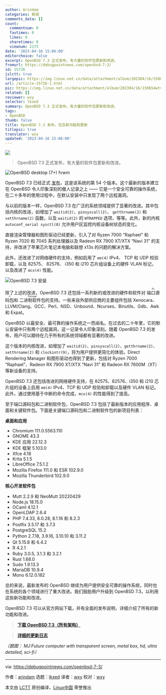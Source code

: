 ```yaml
---
author: Arindam
categories: 新闻
comments_data: []
count:
  commentnum: 0
  favtimes: 0
  likes: 0
  sharetimes: 0
  viewnum: 2175
date: '2023-04-16 15:06:00'
editorchoice: false
excerpt: OpenBSD 7.3 正式发布，有大量的软件包更新和改进。
fromurl: https://debugpointnews.com/openbsd-7-3/
id: 15726
islctt: true
largepic: https://img.linux.net.cn/data/attachment/album/202304/16/150654wtvhflqgvmfdg6hv.jpg
url: /article-15726-1.html
pic: https://img.linux.net.cn/data/attachment/album/202304/16/150654wtvhflqgvmfdg6hv.jpg.thumb.jpg
related: []
reviewer: wxy
selector: lkxed
summary: OpenBSD 7.3 正式发布，有大量的软件包更新和改进。
tags:
- OpenBSD
thumb: false
title: OpenBSD 7.3 发布，包含新功能和更新
titlepic: true
translator: wxy
updated: '2023-04-16 15:06:00'
---
```


![](https://img.linux.net.cn/data/attachment/album/202304/16/150654wtvhflqgvmfdg6hv.jpg)



> 
> OpenBSD 7.3 正式发布，有大量的软件包更新和改进。
> 
> 
> 


![OpenBSD desktop (7+) fvwm](https://img.linux.net.cn/data/attachment/album/202304/16/150728dczd5f9z56d5p6jq.jpg)


OpenBSD 7.3 已经正式 [发布](https://www.openbsd.org/73.html)，这是该系统的第 54 个版本。这个最新的版本建立在 OpenBSD 令人印象深刻的傲人记录之上 —— 它是一个安全可靠的操作系统，在二十多年的使用过程中，在默认安装中只发现了两个远程漏洞。


与以前的版本一样，OpenBSD 7.3 在广泛的系统领域提供了显著的改进。其中包括内核的改进，如增加了 `waitid(2)`、`pinsyscall(2)`、 `getthrname(2)` 和 `setthrname(2)` 函数，以及 `waitid(2)` 的 `WTRAPPED` 选项，等等。此外，新的内核 `autoconf_serial sysctl(8)` 允许用户区监控内核设备树状态的变化。


直接渲染管理器和图形驱动已经更新，引入了对 Ryzen 7000 “Raphael” 和 Ryzen 7020 和 7045 系列处理器以及 Radeon RX 7900 XT/XTX “Navi 31” 的支持，并改进了苹果芯片笔记本电脑和联想 x13s 的问题的解决方案。


此外，还改进了对网络硬件的支持，例如启用了 `em(4)` IPv4、 TCP 和 UDP 校验卸载，以及 82575、 82576、 i350 和 i210 芯片组设备上的硬件 VLAN 标记， 以及改进了 `mcx(4)` 性能。


![OpenBSD 7.3 安装](https://img.linux.net.cn/data/attachment/album/202304/16/150734mv49p96pmtuxo2pz.jpg)


除了上述的改进，OpenBSD 7.3 还包括一系列新的或改进的硬件和软件对 <ruby> 端口源码包 <rt>  Port </rt></ruby> 和 <ruby> 二进制软件包 <rt>  Package </rt></ruby> 的支持。一些来自外部供应商的主要组件包括 Xenocara、LLVM/Clang、GCC、Perl、NSD、Unbound、Ncurses、Binutils、Gdb、Awk 和 Expat。


OpenBSD 以最安全、最可靠的操作系统之一而闻名。在过去的二十年里，它的默认安装中只有两个远程漏洞，这一记录令人印象深刻。随着 OpenBSD 7.3 的发布，用户可以期待在几乎所有的系统领域都有显著的改进。


这个版本的内核改进，如增加了 `waitid(2)`、`pinsyscall(2)`、`getthrname(2)`、`setthrname(2)` 和 `clockintr(9)`，将为用户提供更简化的体验。Direct Rendering Manager 和图形驱动也得到了更新，包括对 Ryzen 7000 “Raphael”、Radeon RX 7900 XT/XTX “Navi 31” 和 Radeon RX 7600M（XT）等新设备的支持。


OpenBSD 7.3 还包括改进的网络硬件支持，在 82575、82576、i350 和 i210 芯片组的设备上启用 `em(4)` IPv4、TCP 和 UDP 校验和卸载以及硬件 VLAN 标记。此外，通过使用基于中断的命令完成，`mcx(4)` 的性能得到了提高。


至于端口源码包和二进制软件包，OpenBSD 7.3 包括了最新版本的应用程序、桌面和关键软件包。下面是关键端口源码包和二进制软件包的新项目列表：


**桌面和应用**


* Chromium 111.0.5563.110
* GNOME 43.3
* KDE 应用 22.12.3
* KDE 框架 5.103.0
* Xfce 4.18
* Krita 5.1.5
* LibreOffice 7.5.1.2
* Mozilla Firefox 111.0 和 ESR 102.9.0
* Mozilla Thunderbird 102.9.0


**核心开发软件包**


* Mutt 2.2.9 和 NeoMutt 20220429
* Node.js 18.15.0
* OCaml 4.12.1
* OpenLDAP 2.6.4
* PHP 7.4.33, 8.0.28, 8.1.16 和 8.2.3
* Postfix 3.5.17 和 3.7.3
* PostgreSQL 15.2
* Python 2.7.18, 3.9.16, 3.10.10 和 3.11.2
* Qt 5.15.8 和 6.4.2
* R 4.2.1
* Ruby 3.0.5, 3.1.3 和 3.2.1
* Rust 1.68.0
* Sudo 1.9.13.3
* MariaDB 10.9.4
* Mono 6.12.0.182


总的来说，最新发布的 OpenBSD 继续为用户提供安全可靠的操作系统，同时也在系统的各个领域进行了重大改进。我们鼓励用户升级到 OpenBSD 7.3，以利用这些新功能和改进。


OpenBSD 7.3 可以从官方网站下载，并有全面的发布说明，详细介绍了所有的新功能和改进。



> 
> **[下载 OpenBSD 7.3（所有架构）](https://cdn.openbsd.org/pub/OpenBSD/7.3/)**
> 
> 
> 



> 
> **[详细的更新日志](https://www.openbsd.org/plus73.html)**
> 
> 
> 


*（题图： MJ:Future computer with transparent screen, metal box, hd, ultra detailed, sci-fi）*




---


via: <https://debugpointnews.com/openbsd-7-3/>


作者：[arindam](https://debugpointnews.com/author/dpicubegmail-com/) 选题：[lkxed](https://github.com/lkxed/) 译者：[wxy](https://github.com/wxy) 校对：[wxy](https://github.com/wxy)


本文由 [LCTT](https://github.com/LCTT/TranslateProject) 原创编译，[Linux中国](https://linux.cn/) 荣誉推出
